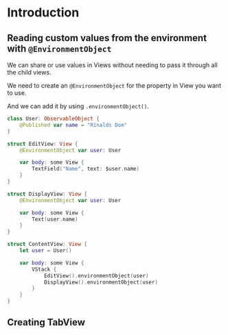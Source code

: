 # Introduction

## Reading custom values from the environment with `@EnvironmentObject`

We can share or use values in Views without needing to pass it through all the child views.

We need to create an `@EnvironmentObject` for the property in View you want to use.

And we can add it by using `.environmentObject()`.

```swift
class User: ObservableObject {
    @Published var name = "Rinalds Dom"
}

struct EditView: View {
    @EnvironmentObject var user: User

    var body: some View {
        TextField("Name", text: $user.name)
    }
}

struct DisplayView: View {
    @EnvironmentObject var user: User

    var body: some View {
        Text(user.name)
    }
}

struct ContentView: View {
    let user = User()

    var body: some View {
        VStack {
            EditView().environmentObject(user)
            DisplayView().environmentObject(user)
        }
    }
}
```

## Creating TabView
